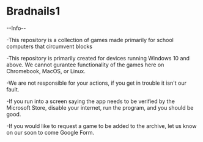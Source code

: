 # Bradnails1
--Info--

-This repository is a collection of games made primarily for school computers that circumvent blocks

-This repository is primarily created for devices running Windows 10 and above. 
We cannot gurantee functionality of the games here on Chromebook, MacOS, or Linux.

-We are not responsible for your actions, if you get in trouble it isn't our fault. 

-If you run into a screen saying the app needs to be verified by the Microsoft Store,
disable your internet, run the program, and you should be good.

-If you would like to request a game to be added to the archive, let us know on 
our soon to come Google Form.
